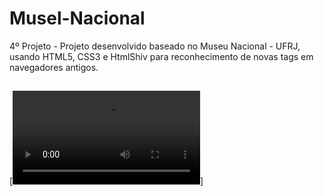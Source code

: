 # Musel-Nacional
4º Projeto - Projeto desenvolvido baseado no Museu Nacional - UFRJ, usando HTML5, CSS3 e HtmlShiv para reconhecimento de novas tags em navegadores antigos.

##

[![PREVIEW](https://user-images.githubusercontent.com/61798509/110711415-4aa54500-81de-11eb-9e24-1f7d7feee0cb.mp4)]
